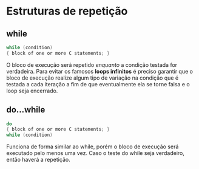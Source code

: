 # Estruturas de repetição

## while

```C
while (condition)
{ block of one or more C statements; }
```

O bloco de execução será repetido *enquanto* a condição testada for verdadeira. Para evitar os famosos **loops infinitos** é preciso garantir que o bloco de execução realize algum tipo de variação na condição que é testada a cada iteração a fim de que eventualmente ela se torne falsa e o loop seja encerrado.

## do...while

```C
do
{ block of one or more C statements; }
while (condition)
```

Funciona de forma similar ao while, porém o bloco de execução será executado pelo menos uma vez. Caso o teste do while seja verdadeiro, então haverá a repetição.
